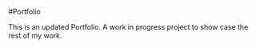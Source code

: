 #Portfolio

This is an updated Portfolio. A work in progress project to show case the rest of my work.
